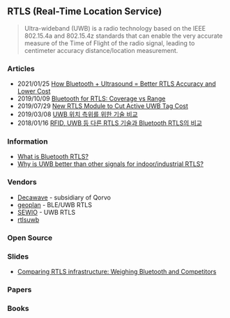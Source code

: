 ## RTLS (Real-Time Location Service)
> Ultra-wideband (UWB) is a radio technology based on the IEEE 802.15.4a and 802.15.4z standards 
> that can enable the very accurate measure of the Time of Flight of the radio signal, leading to centimeter accuracy distance/location measurement.


### Articles
- 2021/01/25 [How Bluetooth + Ultrasound = Better RTLS Accuracy and Lower Cost](https://www.airfinder.com/blog/bluetooth-ultrasound-better-rtls-accuracy-lower-cost)
- 2019/10/09 [Bluetooth for RTLS: Coverage vs Range](https://www.quuppa.com/bluetooth-for-rtls-coverage-vs-range/)
- 2019/07/29 [New RTLS Module to Cut Active UWB Tag Cost](https://www.rfidjournal.com/new-rtls-module-to-cut-active-uwb-tag-cost)
- 2019/03/08 [UWB 위치 측위를 위한 기술 비교](https://m.blog.naver.com/PostView.naver?isHttpsRedirect=true&blogId=intknk2&logNo=221483405252)
- 2018/01/16 [RFID, UWB 등 다른 RTLS 기술과 Bluetooth RTLS의 비교](https://pntbiz.co.kr/index.php/2018/01/16/023/)


### Information
- [What is Bluetooth RTLS?](https://kontakt.io/what-is-bluetooth-rtls/)
- [Why is UWB better than other signals for indoor/industrial RTLS?](https://www.redpointpositioning.com/why-uwb-better/)


### Vendors
- [Decawave](https://www.decawave.com/) - subsidiary of Qorvo
- [geoplan](http://geoplan.host.whoisweb.net/) - BLE/UWB RTLS
- [SEWIO](https://www.sewio.net/) - UWB RTLS
- [rtlsuwb](https://rtlsuwb.com/)


### Open Source


### Slides
- [Comparing RTLS infrastructure: Weighing Bluetooth and Competitors](https://cdn2.hubspot.net/hubfs/556697/_Kontakt.io%20and%20Simon%20Whitepapers/WhP%3B%20Kontakt.io%3B%20Comparing%20RTLS%20Infrastructure_%20Weighing%20Bluetooth%20and%20Competitors.pdf.pdf)


### Papers


### Books




